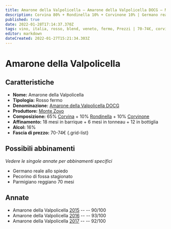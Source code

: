 ```yaml
---
title: Amarone della Valpolicella – Amarone della Valpolicella DOCG – Monte Zovo – Veneto (IT) – 70-74€ – 4★-5★
description: Corvina 80% + Rondinella 10% + Corvinone 10% | Germano reale allo spiedo – Pecorino di fossa stagionato – Parmigiano reggiano 70 mesi
published: true
date: 2022-01-28T17:14:37.370Z
tags: vino, italia, rosso, blend, veneto, fermo, Prezzi | 70-74€, corvina, rondinella, Alimento | formaggio, Alimento-dettagli | Pecorino di fossa stagionato, corvinone, Germano reale allo spiedo, Parmigiano reggiano 70 mesi
editor: markdown
dateCreated: 2022-01-27T15:21:34.303Z
---
```


# Amarone della Valpolicella

## Caratteristiche
- **Nome:** <span class="nome">Amarone della Valpolicella</span>
- **Tipologia:** Rosso fermo
- **Denominazione:** <span class="denominazione">[Amarone della Valpolicella DOCG](/denominazioni/Italia/Veneto/DOCG/Amarone-della-Valpolicella)</span>
- **Produttore:** <span class="cantina">[Monte Zovo](/produttori/Italia/Veneto/Monte-Zovo)</span> 
- **Composizione:** 65% [Corvina](/vitigni/Italia/bacca-nera/corvina) + 10% [Rondinella](/vitigni/Italia/bacca-nera/rondinella) + 10% [Corvinone](/vitigni/Italia/bacca-nera/corvinone)
- **Affinamento:** 18 mesi in barrique + 6 mesi in tonneau + 12 in bottiglia
- **Alcol:** 16%
- **Fascia di prezzo:** 70-74€
{.grid-list}




## Possibili abbinamenti
*Vedere le singole annate per abbinamenti specifici*

- Germano reale allo spiedo
- Pecorino di fossa stagionato
- Parmigiano reggiano 70 mesi

## Annate
- Amarone della Valpolicella [2015](vini/Italia/Veneto/Monte-Zovo/Amarone-della-Valpolicella/2015) -- <span class="star-4"></span> -- 90/100
- Amarone della Valpolicella [2016](vini/Italia/Veneto/Monte-Zovo/Amarone-della-Valpolicella/2016) -- <span class="star-5"></span> -- 93/100
- Amarone della Valpolicella [2017](vini/Italia/Veneto/Monte-Zovo/Amarone-della-Valpolicella/2017) -- <span class="star-5"></span> -- 92/100